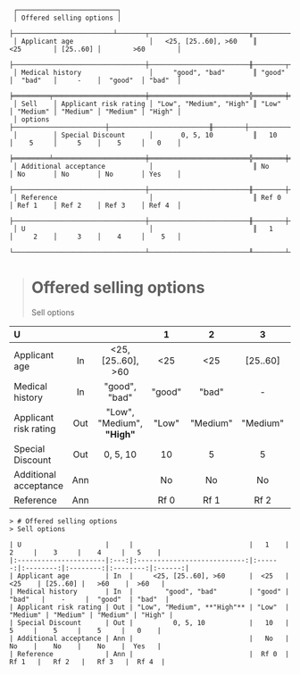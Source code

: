 ```text
 ┌─────────────────────────┐
 │ Offered selling options │
 ├─────────────────────────┴───────┬─────────────────────────╥───────────────────┬──────────┬───────────────────┐
 │ Applicant age                   │   <25, [25..60], >60    ║        <25        │ [25..60] │        >60        │
 ├─────────────────────────────────┼─────────────────────────╫────────┬──────────┼──────────┼──────────┬────────┤
 │ Medical history                 │     "good", "bad"       ║ "good" │  "bad"   │     -    │  "good"  │ "bad"  │
 ╞═════════╤═══════════════════════╪═════════════════════════╬════════╪══════════╪══════════╪══════════╪════════╡
 │ Sell    │ Applicant risk rating │ "Low", "Medium", "High" ║ "Low"  │ "Medium" │ "Medium" │ "Medium" │ "High" │
 │ options ├───────────────────────┼─────────────────────────╫────────┼──────────┼──────────┼──────────┼────────┤
 │         │ Special Discount      │       0, 5, 10          ║   10   │    5     │     5    │    5     │   0    │
 ╞═════════╧═══════════════════════╪═════════════════════════╬════════╪══════════╪══════════╪══════════╪════════╡
 │ Additional acceptance           │                         ║ No     │ No       │ No       │ No       │ Yes    │
 ├─────────────────────────────────┼─────────────────────────╫────────┼──────────┼──────────┼──────────┼────────┤
 │ Reference                       │                         ║ Ref 0  │ Ref 1    │ Ref 2    │ Ref 3    │ Ref 4  │
 ├─────────────────────────────────┼─────────────────────────╫────────┼──────────┼──────────┼──────────┼────────┤
 │ U                               │                         ║   1    │     2    │     3    │    4     │    5   │
 └─────────────────────────────────┴─────────────────────────╨────────┴──────────┴──────────┴──────────┴────────┘
```

<p style="page-break-before: always">

> # Offered selling options
> Sell options

| U                     |     |                             |   1    |    2     |    3     |    4     |   5    |
|:----------------------|:---:|:---------------------------:|:------:|:--------:|:--------:|:--------:|:------:|
| Applicant age         | In  |     <25, [25..60], >60      |  <25   |   <25    | [25..60] |   >60    |  >60   |
| Medical history       | In  |        "good", "bad"        | "good" |  "bad"   |    -     |  "good"  | "bad"  |
| Applicant risk rating | Out | "Low", "Medium", **"High"** | "Low"  | "Medium" | "Medium" | "Medium" | "High" |
| Special Discount      | Out |          0, 5, 10           |   10   |    5     |    5     |    5     |   0    |
| Additional acceptance | Ann |                             |   No   |    No    |    No    |    No    |  Yes   |
| Reference             | Ann |                             |  Rf 0  |   Rf 1   |   Rf 2   |   Rf 3   |  Rf 4  |

```text
> # Offered selling options
> Sell options

| U                     |     |                             |   1    |    2     |    3     |    4     |   5    |
|:----------------------|:---:|:---------------------------:|:------:|:--------:|:--------:|:--------:|:------:|
| Applicant age         | In  |     <25, [25..60], >60      |  <25   |   <25    | [25..60] |   >60    |  >60   |
| Medical history       | In  |        "good", "bad"        | "good" |  "bad"   |    -     |  "good"  | "bad"  |
| Applicant risk rating | Out | "Low", "Medium", **"High"** | "Low"  | "Medium" | "Medium" | "Medium" | "High" |
| Special Discount      | Out |          0, 5, 10           |   10   |    5     |    5     |    5     |   0    |
| Additional acceptance | Ann |                             |   No   |    No    |    No    |    No    |  Yes   |
| Reference             | Ann |                             |  Rf 0  |   Rf 1   |   Rf 2   |   Rf 3   |  Rf 4  |
```

</p>
